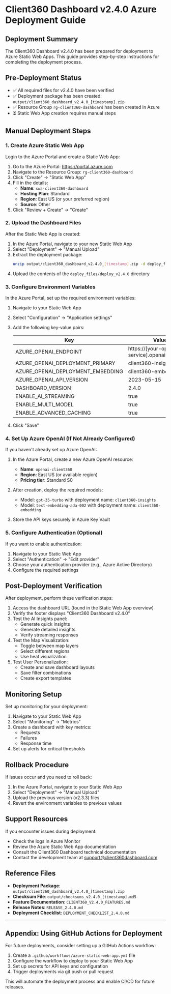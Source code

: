 # Client360 Dashboard v2.4.0 Azure Deployment Guide

## Deployment Summary

The Client360 Dashboard v2.4.0 has been prepared for deployment to Azure Static Web Apps. This guide provides step-by-step instructions for completing the deployment process.

## Pre-Deployment Status

- ✅ All required files for v2.4.0 have been verified
- ✅ Deployment package has been created: `output/client360_dashboard_v2.4.0_[timestamp].zip`
- ✅ Resource Group `rg-client360-dashboard` has been created in Azure
- ⏳ Static Web App creation requires manual steps

## Manual Deployment Steps

### 1. Create Azure Static Web App

Login to the Azure Portal and create a Static Web App:

1. Go to the Azure Portal: https://portal.azure.com
2. Navigate to the Resource Group: `rg-client360-dashboard`
3. Click "Create" → "Static Web App"
4. Fill in the details:
   - **Name**: `swa-client360-dashboard`
   - **Hosting Plan**: Standard
   - **Region**: East US (or your preferred region)
   - **Source**: Other
5. Click "Review + Create" → "Create"

### 2. Upload the Dashboard Files

After the Static Web App is created:

1. In the Azure Portal, navigate to your new Static Web App
2. Select "Deployment" → "Manual Upload"
3. Extract the deployment package:
   ```bash
   unzip output/client360_dashboard_v2.4.0_[timestamp].zip -d deploy_files
   ```
4. Upload the contents of the `deploy_files/deploy_v2.4.0` directory

### 3. Configure Environment Variables

In the Azure Portal, set up the required environment variables:

1. Navigate to your Static Web App
2. Select "Configuration" → "Application settings"
3. Add the following key-value pairs:

   | Key | Value |
   |-----|-------|
   | AZURE_OPENAI_ENDPOINT | https://[your-openai-service].openai.azure.com |
   | AZURE_OPENAI_DEPLOYMENT_PRIMARY | client360-insights |
   | AZURE_OPENAI_DEPLOYMENT_EMBEDDING | client360-embedding |
   | AZURE_OPENAI_API_VERSION | 2023-05-15 |
   | DASHBOARD_VERSION | 2.4.0 |
   | ENABLE_AI_STREAMING | true |
   | ENABLE_MULTI_MODEL | true |
   | ENABLE_ADVANCED_CACHING | true |

4. Click "Save"

### 4. Set Up Azure OpenAI (If Not Already Configured)

If you haven't already set up Azure OpenAI:

1. In the Azure Portal, create a new Azure OpenAI resource:
   - **Name**: `openai-client360`
   - **Region**: East US (or available region)
   - **Pricing tier**: Standard S0

2. After creation, deploy the required models:
   - Model: `gpt-35-turbo` with deployment name: `client360-insights`
   - Model: `text-embedding-ada-002` with deployment name: `client360-embedding`

3. Store the API keys securely in Azure Key Vault

### 5. Configure Authentication (Optional)

If you want to enable authentication:

1. Navigate to your Static Web App
2. Select "Authentication" → "Edit provider"
3. Choose your authentication provider (e.g., Azure Active Directory)
4. Configure the required settings

## Post-Deployment Verification

After deployment, perform these verification steps:

1. Access the dashboard URL (found in the Static Web App overview)
2. Verify the footer displays "Client360 Dashboard v2.4.0"
3. Test the AI Insights panel:
   - Generate quick insights
   - Generate detailed insights
   - Verify streaming responses
4. Test the Map Visualization:
   - Toggle between map layers
   - Select different regions
   - Use heat visualization
5. Test User Personalization:
   - Create and save dashboard layouts
   - Save filter combinations
   - Create export templates

## Monitoring Setup

Set up monitoring for your deployment:

1. Navigate to your Static Web App
2. Select "Monitoring" → "Metrics"
3. Create a dashboard with key metrics:
   - Requests
   - Failures
   - Response time
4. Set up alerts for critical thresholds

## Rollback Procedure

If issues occur and you need to roll back:

1. In the Azure Portal, navigate to your Static Web App
2. Select "Deployment" → "Manual Upload"
3. Upload the previous version (v2.3.3) files
4. Revert the environment variables to previous values

## Support Resources

If you encounter issues during deployment:

- Check the logs in Azure Monitor
- Review the Azure Static Web App documentation
- Consult the Client360 Dashboard technical documentation
- Contact the development team at support@client360dashboard.com

## Reference Files

- **Deployment Package**: `output/client360_dashboard_v2.4.0_[timestamp].zip`
- **Checksum File**: `output/checksums_v2.4.0_[timestamp].md5`
- **Feature Documentation**: `CLIENT360_V2.4.0_FEATURES.md`
- **Release Notes**: `RELEASE_2.4.0.md`
- **Deployment Checklist**: `DEPLOYMENT_CHECKLIST_2.4.0.md`

---

## Appendix: Using GitHub Actions for Deployment

For future deployments, consider setting up a GitHub Actions workflow:

1. Create a `.github/workflows/azure-static-web-app.yml` file
2. Configure the workflow to deploy to your Static Web App
3. Set up secrets for API keys and configuration
4. Trigger deployments via git push or pull request

This will automate the deployment process and enable CI/CD for future releases.